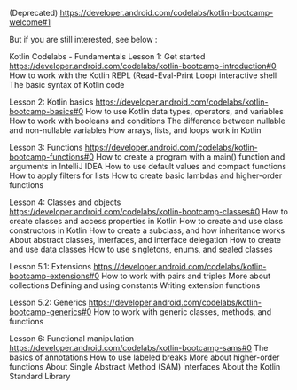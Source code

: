 (Deprecated)
https://developer.android.com/codelabs/kotlin-bootcamp-welcome#1

But if you are still interested, see below :

Kotlin Codelabs - Fundamentals
Lesson 1: Get started
https://developer.android.com/codelabs/kotlin-bootcamp-introduction#0
How to work with the Kotlin REPL (Read-Eval-Print Loop) interactive shell
The basic syntax of Kotlin code

Lesson 2: Kotlin basics
https://developer.android.com/codelabs/kotlin-bootcamp-basics#0
How to use Kotlin data types, operators, and variables
How to work with booleans and conditions
The difference between nullable and non-nullable variables
How arrays, lists, and loops work in Kotlin

Lesson 3: Functions
https://developer.android.com/codelabs/kotlin-bootcamp-functions#0
How to create a program with a main() function and arguments in IntelliJ IDEA
How to use default values and compact functions
How to apply filters for lists
How to create basic lambdas and higher-order functions

Lesson 4: Classes and objects
https://developer.android.com/codelabs/kotlin-bootcamp-classes#0
How to create classes and access properties in Kotlin
How to create and use class constructors in Kotlin
How to create a subclass, and how inheritance works
About abstract classes, interfaces, and interface delegation
How to create and use data classes
How to use singletons, enums, and sealed classes

Lesson 5.1: Extensions
https://developer.android.com/codelabs/kotlin-bootcamp-extensions#0
How to work with pairs and triples
More about collections
Defining and using constants
Writing extension functions

Lesson 5.2: Generics
https://developer.android.com/codelabs/kotlin-bootcamp-generics#0
How to work with generic classes, methods, and functions

Lesson 6: Functional manipulation
https://developer.android.com/codelabs/kotlin-bootcamp-sams#0
The basics of annotations
How to use labeled breaks
More about higher-order functions
About Single Abstract Method (SAM) interfaces
About the Kotlin Standard Library




